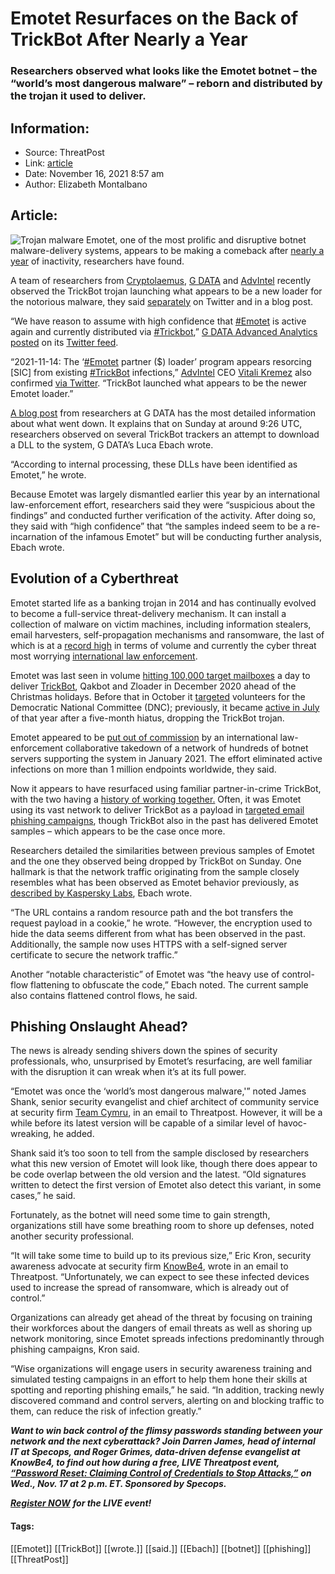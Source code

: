# Emotet Resurfaces on the Back of TrickBot After Nearly a Year
### Researchers observed what looks like the Emotet botnet – the “world’s most dangerous malware” – reborn and distributed by the trojan it used to deliver.

## Information:
+ Source: ThreatPost
+ Link: [article](https://kasperskycontenthub.com/threatpost-global/?p=176362)
+ Date: November 16, 2021  8:57 am
+ Author: Elizabeth Montalbano


## Article:
![Trojan malware](https://media.threatpost.com/wp-content/uploads/sites/103/2020/01/22100148/trojan-malware.jpg)
Emotet, one of the most prolific and disruptive botnet malware-delivery systems, appears to be making a comeback after [nearly a year](https://threatpost.com/emotet-returns-100k-mailboxes/162584/) of inactivity, researchers have found.


A team of researchers from [Cryptolaemus](https://twitter.com/Cryptolaemus1/status/1460302706954981385), [G DATA](https://cyber.wtf/2021/11/15/guess-whos-back/) and [AdvIntel](https://twitter.com/VK_Intel/status/1460308855129313281) recently observed the TrickBot trojan launching what appears to be a new loader for the notorious malware, they said [separately](https://twitter.com/Cryptolaemus1/status/1460302706954981385) on Twitter and in a blog post.


“We have reason to assume with high confidence that [#Emotet](https://twitter.com/hashtag/Emotet?src=hashtag_click) is active again and currently distributed via [#Trickbot](https://twitter.com/hashtag/Trickbot?src=hashtag_click),” [G DATA Advanced Analytics](https://www.gdata-advancedanalytics.de/) [posted](https://twitter.com/gdata_adan/status/1460298879090503681) on its [Twitter feed](https://twitter.com/gdata_adan).


“2021-11-14: The ‘[#Emotet](https://twitter.com/hashtag/Emotet?src=hashtag_click) partner ($) loader’ program appears resorcing [SIC] from existing [#TrickBot](https://twitter.com/hashtag/TrickBot?src=hashtag_click) infections,” [AdvIntel](https://www.advintel.io/) CEO [Vitali Kremez](https://twitter.com/VK_Intel) also confirmed [via Twitter](https://twitter.com/VK_Intel/status/1460308855129313281). “TrickBot launched what appears to be the newer Emotet loader.”


[A blog post](https://cyber.wtf/2021/11/15/guess-whos-back/) from researchers at G DATA has the most detailed information about what went down. It explains that on Sunday at around 9:26 UTC, researchers observed on several TrickBot trackers an attempt to download a DLL to the system, G DATA’s Luca Ebach wrote.


“According to internal processing, these DLLs have been identified as Emotet,” he wrote.


Because Emotet was largely dismantled earlier this year by an international law-enforcement effort, researchers said they were “suspicious about the findings” and conducted further verification of the activity. After doing so, they said with “high confidence” that “the samples indeed seem to be a re-incarnation of the infamous Emotet” but will be conducting further analysis, Ebach wrote.


**Evolution of a Cyberthreat**
------------------------------


Emotet started life as a banking trojan in 2014 and has continually evolved to become a full-service threat-delivery mechanism. It can install a collection of malware on victim machines, including information stealers, email harvesters, self-propagation mechanisms and ransomware, the last of which is at a [record high](https://threatpost.com/ransomware-volumes-record-highs-2021/168327/) in terms of volume and currently the cyber threat most worrying [international law enforcement](https://threatpost.com/feds-offer-10-million-bounty-on-darkside-info/176030/).


Emotet was last seen in volume [hitting 100,000 target mailboxes](https://threatpost.com/emotet-returns-100k-mailboxes/162584/) a day to deliver [TrickBot](https://threatpost.com/trickbot-cybercrime-elite-affiliates/175510/), Qakbot and Zloader in December 2020 ahead of the Christmas holidays. Before that in October it [targeted](https://threatpost.com/emotet-email-dnc-volunteers/159758/) volunteers for the Democratic National Committee (DNC); previously, it became [active in July](https://threatpost.com/emotet-returns-in-malspam-attacks-dropping-trickbot-qakbot/157604/) of that year after a five-month hiatus, dropping the TrickBot trojan.


Emotet appeared to be [put out of commission](https://threatpost.com/emotet-takedown-infrastructure-netwalker-offline/163389/) by an international law-enforcement collaborative takedown of a network of hundreds of botnet servers supporting the system in January 2021. The effort eliminated active infections on more than 1 million endpoints worldwide, they said.


Now it appears to have resurfaced using familiar partner-in-crime TrickBot, with the two having a [history of working together.](https://threatpost.com/un-weathers-emotet-trickbot-malware/151894/) Often, it was Emotet using its vast network to deliver TrickBot as a payload in [targeted email phishing campaigns](https://threatpost.com/un-weathers-emotet-trickbot-malware/151894/), though TrickBot also in the past has delivered Emotet samples – which appears to be the case once more.


Researchers detailed the similarities between previous samples of Emotet and the one they observed being dropped by TrickBot on Sunday. One hallmark is that the network traffic originating from the sample closely resembles what has been observed as Emotet behavior previously, as [described by Kaspersky Labs](https://securelist.com/the-chronicles-of-emotet/99660/), Ebach wrote.


“The URL contains a random resource path and the bot transfers the request payload in a cookie,” he wrote. “However, the encryption used to hide the data seems different from what has been observed in the past. Additionally, the sample now uses HTTPS with a self-signed server certificate to secure the network traffic.”


Another “notable characteristic” of Emotet was “the heavy use of control-flow flattening to obfuscate the code,” Ebach noted. The current sample also contains flattened control flows, he said.


**Phishing Onslaught Ahead?**
-----------------------------


The news is already sending shivers down the spines of security professionals, who, unsurprised by Emotet’s resurfacing, are well familiar with the disruption it can wreak when it’s at its full power.


“Emotet was once the ‘world’s most dangerous malware,'” noted James Shank, senior security evangelist and chief architect of community service at security firm [Team Cymru](https://team-cymru.com/), in an email to Threatpost. However, it will be a while before its latest version will be capable of a similar level of havoc-wreaking, he added.


Shank said it’s too soon to tell from the sample disclosed by researchers what this new version of Emotet will look like, though there does appear to be code overlap between the old version and the latest. “Old signatures written to detect the first version of Emotet also detect this variant, in some cases,” he said.


Fortunately, as the botnet will need some time to gain strength, organizations still have some breathing room to shore up defenses, noted another security professional.


“It will take some time to build up to its previous size,” Eric Kron, security awareness advocate at security firm [KnowBe4](http://www.knowbe4.com/), wrote in an email to Threatpost. “Unfortunately, we can expect to see these infected devices used to increase the spread of ransomware, which is already out of control.”


Organizations can already get ahead of the threat by focusing on training their workforces about the dangers of email threats as well as shoring up network monitoring, since Emotet spreads infections predominantly through phishing campaigns, Kron said.


“Wise organizations will engage users in security awareness training and simulated testing campaigns in an effort to help them hone their skills at spotting and reporting phishing emails,” he said. “In addition, tracking newly discovered command and control servers, alerting on and blocking traffic to them, can reduce the risk of infection greatly.”


***Want to win back control of the flimsy passwords standing between your network and the next cyberattack? Join Darren James, head of internal IT at Specops, and Roger Grimes, data-driven defense evangelist at KnowBe4, to find out how during a free, LIVE Threatpost event,*** [***“Password Reset: Claiming Control of Credentials to Stop Attacks,”***](https://bit.ly/3bBMX30) ***on Wed., Nov. 17 at 2 p.m. ET. Sponsored by Specops.***


[***Register NOW***](https://bit.ly/3bBMX30) ***for the LIVE event!***




#### Tags:
[[Emotet]] [[TrickBot]] [[wrote.]] [[said.]] [[Ebach]] [[botnet]] [[phishing]] [[ThreatPost]]
